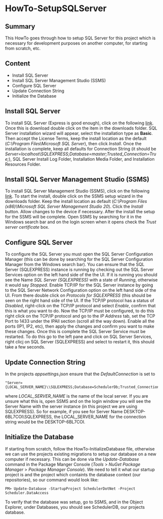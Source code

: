 # HowTo-SetupSQLServer

## Summary
This HowTo goes through how to setup SQL Server for this project which is necessary for 
development purposes on another computer, for starting from scratch, etc.

## Content
- Install SQL Server
- Install SQL Server Management Studio (SSMS)
- Configure SQL Server
- Update Connection String
- Initialize the Database

## Install SQL Server
To install SQL Server (Express is good enough), click on the following [link](https://go.microsoft.com/fwlink/p/?linkid=2216019&clcid=0x409&culture=en-us&country=us).
Once this is download double click on the item in the downloads folder. SQL Server installation wizard will appear, select the installation type as **Basic**.
Then accept the License Terms, keep the install location as the default (*C:\Program Files\Microsoft SQL Server*), then click *Install*. Once the installation is complete, keep
all defaults for Connection String (it should be *Server=localhost\SQLEXPRESS;Database=master;Trusted_Connection=True;*), SQL Server Install Log Folder, 
Installation Media Folder, and Installation Resources Folder.

## Install SQL Server Management Studio (SSMS)
To install SQL Server Management Studio (SSMS), click on the following [link](https://aka.ms/ssmsfullsetup). To start the install, double click on the SSMS setup wizard in the 
downloads folder. Keep the install location as default (*C:\Program Files (x86)\Microsoft SQL Server Management Studio 20*). Click the *Install* button. Allow changes to the 
device if necessary. After the install the setup for the SSMS will be complete. Open SSMS by searching for it in the Windows search bar and on the login screen when it 
opens check the *Trust server certificate* box.

## Configure SQL Server
To configure the SQL Server you must open the SQL Server Configuration Manager (this can be done by searching for the SQL Server Configuration Manager from the Windows
search bar). You can ensure that the SQL Server (SQLEXPRESS) instance is running by checking out the SQL Server Services option on the left hand side of the the UI.
If it is running you should see the Name *SQL Server (SQLEXPRESS)* with a state of *Running*, otherwise it would say *Stopped*. Enable TCP/IP for the SQL Server instance by going to the 
SQL Server Network Configuration option on the left hand side of the UI. From there double click on *Protocols for SQLEXPRESS* (this should be seen on the right hand side 
of the UI. If the TCP/IP protocol has a status of *Disabled*, right-click on the TCP/IP protocol and select *Enable*, confirm that this is what you want to do. Now the 
TCP/IP must be configured, to do this right click on the TCP/IP protocol and go to the *IP Address* tab, set the TCP Port to 1433 under the IPAll section (scroll all the way down).
Enable all the ports (IP1, IP2, etc), then apply the changes and confirm you want to make these changes. Once this is complete the SQL Server Service must be restarted.
To do this go to the left pane and click on SQL Server Services, right clicj on SQL Server (SQLEXPRESS) and select to restart it, this should take a few seconds.

## Update Connection String 
In the projects *appsettings.json* ensure that the *DefaultConnection* is set to 
```
"Server={LOCAL_SERVER_NAME}\\SQLEXPRESS;Database=SchedulerDb;Trusted_Connection=True;MultipleActiveResultSets=true;TrustServerCertificate=True"
```
where *LOCAL_SERVER_NAME* is the name of the local server. If you are unsure what this is, open SSMS and on the login window you will see the Server Name with the 
server instance (in this project we are using SQLEXPRESS). So for example, if you see for Server Name DESKTOP-6BL7COI\SQLEXPRESS, the LOCAL_SERVER_NAME for the 
connection string would be the DESKTOP-6BL7COI.

## Initialize the Database
If starting from scratch, follow the HowTo-InitializeDatabase file, otherwise we can use the projects existing migrations to setup our database on a new computer
if necessary. This can be done via the *Update-Database* command in the Package Manger Console (*Tools* > *NuGet Package Manager* > *Package Manager Console*).
We need to tell it what our startup project is and the project which containts the database context (our repositories), so our command would look like:
```
PM> Update-Database -StartupProject SchedulerDotNet -Project Scheduler.DataAccess
```
To verify that the database was setup, go to SSMS, and in the Object Explorer, under Databases, you should see SchedulerDB, our projects database.